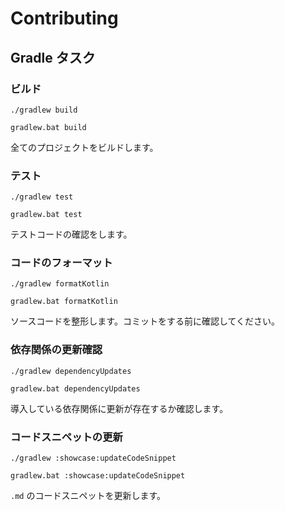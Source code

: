 # Contributing

## Gradle タスク

### ビルド

```shell
./gradlew build

gradlew.bat build
```

全てのプロジェクトをビルドします。

### テスト

```shell
./gradlew test

gradlew.bat test
```

テストコードの確認をします。

### コードのフォーマット

```shell
./gradlew formatKotlin

gradlew.bat formatKotlin
```

ソースコードを整形します。コミットをする前に確認してください。

### 依存関係の更新確認

```shell
./gradlew dependencyUpdates

gradlew.bat dependencyUpdates
```

導入している依存関係に更新が存在するか確認します。

### コードスニペットの更新

```shell
./gradlew :showcase:updateCodeSnippet

gradlew.bat :showcase:updateCodeSnippet
```

`.md` のコードスニペットを更新します。